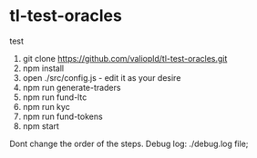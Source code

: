 # tl-test-oracles
test

1. git clone https://github.com/valiopld/tl-test-oracles.git
2. npm install
3. open ./src/config.js - edit it as your desire
4. npm run generate-traders
5. npm run fund-ltc
6. npm run kyc
7. npm run fund-tokens
8. npm start

Dont change the order of the steps.
Debug log: ./debug.log file;
